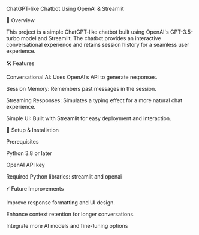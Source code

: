 ChatGPT-like Chatbot Using OpenAI & Streamlit

🚀 Overview

This project is a simple ChatGPT-like chatbot built using OpenAI's GPT-3.5-turbo model and Streamlit. The chatbot provides an interactive conversational experience and retains session history for a seamless user experience.

🛠️ Features

Conversational AI: Uses OpenAI’s API to generate responses.

Session Memory: Remembers past messages in the session.

Streaming Responses: Simulates a typing effect for a more natural chat experience.

Simple UI: Built with Streamlit for easy deployment and interaction.

🔧 Setup & Installation

Prerequisites

Python 3.8 or later

OpenAI API key

Required Python libraries: streamlit and openai

⚡ Future Improvements

Improve response formatting and UI design.

Enhance context retention for longer conversations.

Integrate more AI models and fine-tuning options
